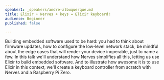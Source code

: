 ```yaml
---
speaker1: _speakers/andre-albuquerque.md
title: Elixir + Nerves + keys = Elixir keyboard!
audience: Beginner
published: false

---
```

<p>Building embedded software used to be hard: you had to think about firmware updates, how to configure the low-level network stack, be mindful about the edge cases that will render your device inoperable, just to name a few. In this talk we'll understand how Nerves simplifies all this, letting us use Elixir to build embedded software. And to illustrate how awesome it is to use Elixir in this context, we'll create a keyboard controller from scratch with Nerves and a Raspberry Pi Zero.</p>
